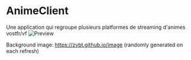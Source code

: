 # AnimeClient
Une application qui regroupe plusieurs platformes de streaming d'animes vostfr/vf
![Preview](https://i.imgur.com/xZmvCGu.png)


Background image: https://zvbt.github.io/image (randomly generated on each refresh)
